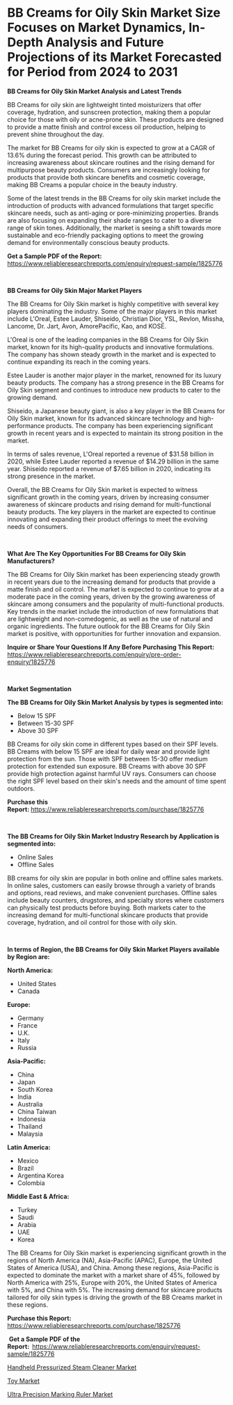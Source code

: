 <p><h1>BB Creams for Oily Skin Market Size Focuses on Market Dynamics, In-Depth Analysis and Future Projections of its Market Forecasted for Period from 2024 to 2031</h1></p><p><strong>BB Creams for Oily Skin Market Analysis and Latest Trends</strong></p>
<p><p>BB Creams for oily skin are lightweight tinted moisturizers that offer coverage, hydration, and sunscreen protection, making them a popular choice for those with oily or acne-prone skin. These products are designed to provide a matte finish and control excess oil production, helping to prevent shine throughout the day.</p><p>The market for BB Creams for oily skin is expected to grow at a CAGR of 13.6% during the forecast period. This growth can be attributed to increasing awareness about skincare routines and the rising demand for multipurpose beauty products. Consumers are increasingly looking for products that provide both skincare benefits and cosmetic coverage, making BB Creams a popular choice in the beauty industry.</p><p>Some of the latest trends in the BB Creams for oily skin market include the introduction of products with advanced formulations that target specific skincare needs, such as anti-aging or pore-minimizing properties. Brands are also focusing on expanding their shade ranges to cater to a diverse range of skin tones. Additionally, the market is seeing a shift towards more sustainable and eco-friendly packaging options to meet the growing demand for environmentally conscious beauty products.</p></p>
<p><strong>Get a Sample PDF of the Report:&nbsp;</strong> <a href="https://www.reliableresearchreports.com/enquiry/request-sample/1825776">https://www.reliableresearchreports.com/enquiry/request-sample/1825776</a></p>
<p>&nbsp;</p>
<p><strong>BB Creams for Oily Skin Major Market Players</strong></p>
<p><p>The BB Creams for Oily Skin market is highly competitive with several key players dominating the industry. Some of the major players in this market include L'Oreal, Estee Lauder, Shiseido, Christian Dior, YSL, Revlon, Missha, Lancome, Dr. Jart, Avon, AmorePacific, Kao, and KOSÉ.</p><p>L'Oreal is one of the leading companies in the BB Creams for Oily Skin market, known for its high-quality products and innovative formulations. The company has shown steady growth in the market and is expected to continue expanding its reach in the coming years.</p><p>Estee Lauder is another major player in the market, renowned for its luxury beauty products. The company has a strong presence in the BB Creams for Oily Skin segment and continues to introduce new products to cater to the growing demand.</p><p>Shiseido, a Japanese beauty giant, is also a key player in the BB Creams for Oily Skin market, known for its advanced skincare technology and high-performance products. The company has been experiencing significant growth in recent years and is expected to maintain its strong position in the market.</p><p>In terms of sales revenue, L'Oreal reported a revenue of $31.58 billion in 2020, while Estee Lauder reported a revenue of $14.29 billion in the same year. Shiseido reported a revenue of $7.65 billion in 2020, indicating its strong presence in the market.</p><p>Overall, the BB Creams for Oily Skin market is expected to witness significant growth in the coming years, driven by increasing consumer awareness of skincare products and rising demand for multi-functional beauty products. The key players in the market are expected to continue innovating and expanding their product offerings to meet the evolving needs of consumers.</p></p>
<p>&nbsp;</p>
<p><strong>What Are The Key Opportunities For BB Creams for Oily Skin Manufacturers?</strong></p>
<p><p>The BB Creams for Oily Skin market has been experiencing steady growth in recent years due to the increasing demand for products that provide a matte finish and oil control. The market is expected to continue to grow at a moderate pace in the coming years, driven by the growing awareness of skincare among consumers and the popularity of multi-functional products. Key trends in the market include the introduction of new formulations that are lightweight and non-comedogenic, as well as the use of natural and organic ingredients. The future outlook for the BB Creams for Oily Skin market is positive, with opportunities for further innovation and expansion.</p></p>
<p><strong>Inquire or Share Your Questions If Any Before Purchasing This Report:</strong> <a href="https://www.reliableresearchreports.com/enquiry/pre-order-enquiry/1825776">https://www.reliableresearchreports.com/enquiry/pre-order-enquiry/1825776</a></p>
<p>&nbsp;</p>
<p><strong>Market Segmentation</strong></p>
<p><strong>The BB Creams for Oily Skin Market Analysis by types is segmented into:</strong></p>
<p><ul><li>Below 15 SPF</li><li>Between 15-30 SPF</li><li>Above 30 SPF</li></ul></p>
<p><p>BB Creams for oily skin come in different types based on their SPF levels. BB Creams with below 15 SPF are ideal for daily wear and provide light protection from the sun. Those with SPF between 15-30 offer medium protection for extended sun exposure. BB Creams with above 30 SPF provide high protection against harmful UV rays. Consumers can choose the right SPF level based on their skin's needs and the amount of time spent outdoors.</p></p>
<p><strong>Purchase this Report:&nbsp;</strong><a href="https://www.reliableresearchreports.com/purchase/1825776">https://www.reliableresearchreports.com/purchase/1825776</a></p>
<p>&nbsp;</p>
<p><strong>The BB Creams for Oily Skin Market Industry Research by Application is segmented into:</strong></p>
<p><ul><li>Online Sales</li><li>Offline Sales</li></ul></p>
<p><p>BB creams for oily skin are popular in both online and offline sales markets. In online sales, customers can easily browse through a variety of brands and options, read reviews, and make convenient purchases. Offline sales include beauty counters, drugstores, and specialty stores where customers can physically test products before buying. Both markets cater to the increasing demand for multi-functional skincare products that provide coverage, hydration, and oil control for those with oily skin.</p></p>
<p>&nbsp;</p>
<p><strong>In terms of Region, the BB Creams for Oily Skin Market Players available by Region are:</strong></p>
<p>
    <p> <strong> North America: </strong>
        <ul>
            <li>United States</li>
            <li>Canada</li>
        </ul>
        </p> 
    <p> <strong> Europe: </strong>
        <ul>
            <li>Germany</li>
            <li>France</li>
            <li>U.K.</li>
            <li>Italy</li>
            <li>Russia</li>
        </ul>
        </p> 
    <p> <strong> Asia-Pacific: </strong>
        <ul>
            <li>China</li>
            <li>Japan</li>
            <li>South Korea</li>
            <li>India</li>
            <li>Australia</li>
            <li>China Taiwan</li>
            <li>Indonesia</li>
            <li>Thailand</li>
            <li>Malaysia</li>
        </ul>
        </p> 
    <p> <strong> Latin America: </strong>
        <ul>
            <li>Mexico</li>
            <li>Brazil</li>
            <li>Argentina Korea</li>
            <li>Colombia</li>
        </ul>
        </p> 
    <p> <strong> Middle East & Africa: </strong>
        <ul>
            <li>Turkey</li>
            <li>Saudi</li>
            <li>Arabia</li>
            <li>UAE</li>
            <li>Korea</li>
        </ul>
    </p>
    </p>
<p><p>The BB Creams for Oily Skin market is experiencing significant growth in the regions of North America (NA), Asia-Pacific (APAC), Europe, the United States of America (USA), and China. Among these regions, Asia-Pacific is expected to dominate the market with a market share of 45%, followed by North America with 25%, Europe with 20%, the United States of America with 5%, and China with 5%. The increasing demand for skincare products tailored for oily skin types is driving the growth of the BB Creams market in these regions.</p></p>
<p><strong>Purchase this Report: </strong><a href="https://www.reliableresearchreports.com/purchase/1825776">https://www.reliableresearchreports.com/purchase/1825776</a></p>
<p>&nbsp;<strong>Get a Sample PDF of the Report:&nbsp;&nbsp;</strong><a href="https://www.reliableresearchreports.com/enquiry/request-sample/1825776">https://www.reliableresearchreports.com/enquiry/request-sample/1825776</a></p>
<p><strong></strong></p>
<p><p><a href="https://github.com/Sinjinluong3e0awx2m195k76/Market-Research-Report-List-1/blob/main/handheld-pressurized-steam-cleaner-market.md">Handheld Pressurized Steam Cleaner Market</a></p><p><a href="https://github.com/provorikovar/Market-Research-Report-List-3/blob/main/toy-market.md">Toy Market</a></p><p><a href="https://github.com/CliffMedina6/Market-Research-Report-List-4/blob/main/ultra-precision-marking-ruler-market.md">Ultra Precision Marking Ruler Market</a></p></p>